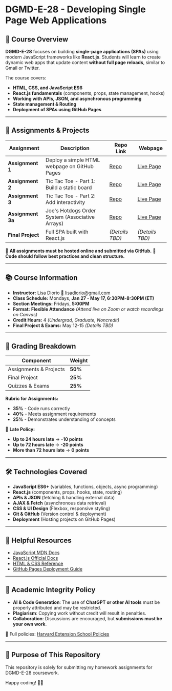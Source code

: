 # DGMD-E-28 - Developing Single Page Web Applications

## 📌 Course Overview
**DGMD-E-28** focuses on building **single-page applications (SPAs)** using modern JavaScript frameworks like **React.js**. Students will learn to create dynamic web apps that update content **without full page reloads**, similar to Gmail or Twitter. 

The course covers:
- **HTML, CSS, and JavaScript ES6**
- **React.js fundamentals** (components, props, state management, hooks)
- **Working with APIs, JSON, and asynchronous programming**
- **State management & Routing**
- **Deployment of SPAs using GitHub Pages**

---

## 🔹 Assignments & Projects
| Assignment | Description | Repo Link | Webpage |
|------------|------------|-----------|---------|
| **Assignment 1** | Deploy a simple HTML webpage on GitHub Pages | [Repo](https://github.com/DGMD-E-28/assignment-1) | [Live Page](https://dgmd-e-28.github.io/assignment-1/) |
| **Assignment 2** | Tic Tac Toe - Part 1: Build a static board | [Repo](https://github.com/DGMD-E-28/assignment-2) | [Live Page](https://dgmd-e-28.github.io/assignment-2/) |
| **Assignment 3** | Tic Tac Toe - Part 2: Add interactivity | [Repo](https://github.com/DGMD-E-28/assignment-3) | [Live Page](https://dgmd-e-28.github.io/assignment-3/) |
| **Assignment 3a** | Joe's Hotdogs Order System (Associative Arrays) | [Repo](https://github.com/DGMD-E-28/assignment-3a) | [Live Page](https://dgmd-e-28.github.io/assignment-3a/) |
| **Final Project** | Full SPA built with React.js | *(Details TBD)* | *(Details TBD)* |

🔹 **All assignments must be hosted online and submitted via GitHub.** 
🔹 **Code should follow best practices and clean structure.**

---

## 📚 Course Information
- **Instructor:** Lisa Diorio [📧 lisadiorio@gmail.com](mailto:lisadiorio@gmail.com)
- **Class Schedule:** Mondays, **Jan 27 - May 17, 6:30PM-8:30PM (ET)**
- **Section Meetings:** Fridays, **5:00PM**
- **Format:** **Flexible Attendance** *(Attend live on Zoom or watch recordings on Canvas)*
- **Credit Hours:** 4 *(Undergrad, Graduate, Noncredit)*
- **Final Project & Exams:** May 12-15 *(Details TBD)*

---

## 📌 Grading Breakdown
| Component | Weight |
|-----------|--------|
| Assignments & Projects | **50%** |
| Final Project | **25%** |
| Quizzes & Exams | **25%** |

**Rubric for Assignments:**
- **35%** - Code runs correctly
- **40%** - Meets assignment requirements
- **25%** - Demonstrates understanding of concepts

📅 **Late Policy:**  
- **Up to 24 hours late** → **-10 points**  
- **Up to 72 hours late** → **-20 points**  
- **More than 72 hours late** → **0 points**

---

## 🛠 Technologies Covered
- **JavaScript ES6+** (variables, functions, objects, async programming)
- **React.js** (components, props, hooks, state, routing)
- **APIs & JSON** (fetching & handling external data)
- **AJAX & Fetch** (asynchronous data retrieval)
- **CSS & UI Design** (Flexbox, responsive styling)
- **Git & GitHub** (Version control & deployment)
- **Deployment** (Hosting projects on GitHub Pages)

---

## 🔗 Helpful Resources
- [JavaScript MDN Docs](https://developer.mozilla.org/en-US/docs/Web/JavaScript)
- [React.js Official Docs](https://react.dev/)
- [HTML & CSS Reference](https://developer.mozilla.org/en-US/docs/Web/HTML)
- [GitHub Pages Deployment Guide](https://pages.github.com/)

---

## 📝 Academic Integrity Policy
- **AI & Code Generation**: The use of **ChatGPT or other AI tools** must be properly attributed and may be restricted.
- **Plagiarism**: Copying work without credit will result in penalties.
- **Collaboration**: Discussions are encouraged, but **submissions must be your own work**.

📜 Full policies: [Harvard Extension School Policies](https://extension.harvard.edu/for-students/student-policies-conduct/academic-integrity/)

---

## 🚀 Purpose of This Repository
This repository is solely for submitting my homework assignments for DGMD-E-28 coursework. 

Happy coding! 🚀🎉
